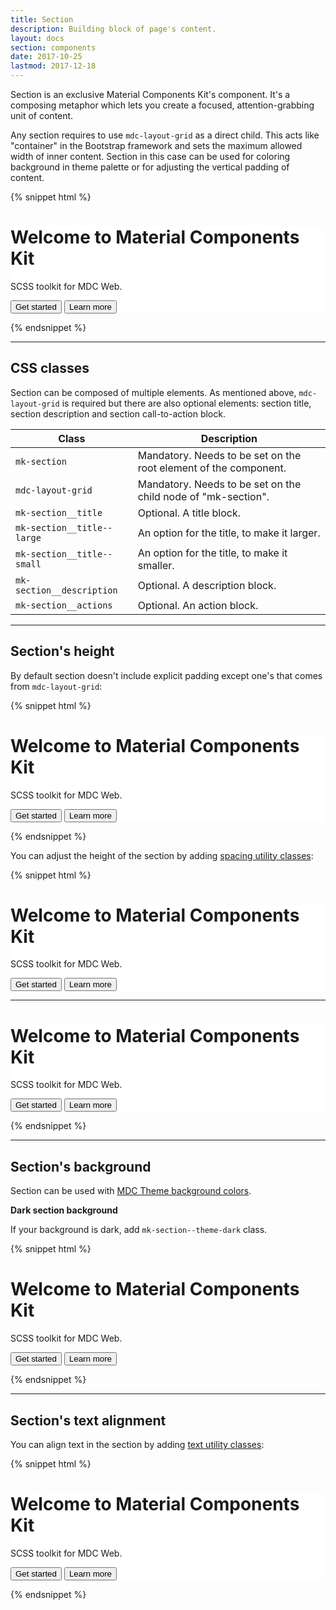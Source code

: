 ```yaml
---
title: Section
description: Building block of page's content.
layout: docs
section: components
date: 2017-10-25
lastmod: 2017-12-18
---
```


Section is an exclusive Material Components Kit's component. It's a composing metaphor which lets you create a focused, attention-grabbing unit of content.

Any section requires to use `mdc-layout-grid` as a direct child. This acts like "container" in the
Bootstrap framework and sets the maximum allowed width of inner content. Section in this case can
be used for coloring background in theme palette or for adjusting the vertical padding of content.

{% snippet html %}
<div class="mk-section mk-ta--center mk-py--lg" style="background: #fff;">
  <div class="mdc-layout-grid">
    <h1 class="mk-section__title mk-section__title--large">Welcome to Material Components Kit</h1>
    <p class="mk-section__description">SCSS toolkit for MDC Web.</p>
    <p class="mk-section__actions">
      <button class="mdc-button mdc-button--unelevated">Get started</button>
      <button class="mdc-button">Learn more</button>
    </p>
  </div>
</div>
{% endsnippet %}

<hr class="mk-my--md">

## CSS classes

Section can be composed of multiple elements. As mentioned above, `mdc-layout-grid` is required
but there are also optional elements: section title, section description and section call-to-action block.

| Class                      | Description                                                      |
| -------------------------- | -----------------------------------------------------------------|
| `mk-section`               | Mandatory. Needs to be set on the root element of the component.  |
| `mdc-layout-grid`          | Mandatory. Needs to be set on the child node of "mk-section".     |
| `mk-section__title`        | Optional. A title block.                                         |
| `mk-section__title--large` | An option for the title, to make it larger.                      |
| `mk-section__title--small` | An option for the title, to make it smaller.                     |
| `mk-section__description`  | Optional. A description block.                                   |
| `mk-section__actions`      | Optional. An action block.                                       |

<hr class="mk-my--md">

## Section's height

By default section doesn't include explicit padding except one's that comes from `mdc-layout-grid`:

{% snippet html %}
<div class="mk-section" style="background: #fff;">
  <div class="mdc-layout-grid">
    <h1 class="mk-section__title">Welcome to Material Components Kit</h1>
    <p class="mk-section__description">SCSS toolkit for MDC Web.</p>
    <p class="mk-section__actions">
      <button class="mdc-button mdc-button--unelevated">Get started</button>
      <button class="mdc-button">Learn more</button>
    </p>
  </div>
</div>
{% endsnippet %}

You can adjust the height of the section by adding [spacing utility classes](../utilities/spacing/):

{% snippet html %}
<div class="mk-section mk-py--lg" style="background: #fff;">
  <div class="mdc-layout-grid">
    <h1 class="mk-section__title">Welcome to Material Components Kit</h1>
    <p class="mk-section__description">SCSS toolkit for MDC Web.</p>
    <p class="mk-section__actions">
      <button class="mdc-button mdc-button--unelevated">Get started</button>
      <button class="mdc-button">Learn more</button>
    </p>
  </div>
</div>
<hr>
<div class="mk-section mk-py--xl" style="background: #fff;">
  <div class="mdc-layout-grid">
    <h1 class="mk-section__title mk-section__title--large">Welcome to Material Components Kit</h1>
    <p class="mk-section__description">SCSS toolkit for MDC Web.</p>
    <p class="mk-section__actions">
      <button class="mdc-button mdc-button--unelevated">Get started</button>
      <button class="mdc-button">Learn more</button>
    </p>
  </div>
</div>
{% endsnippet %}

<hr class="mk-my--md">

## Section's background

Section can be used with [MDC Theme background colors](https://material.io/components/web/catalog/theme/#css-classes).

**Dark section background**

If your background is dark, add `mk-section--theme-dark` class.

{% snippet html %}
<div class="mk-section mk-section--theme-dark mdc-theme--primary-bg mk-py--md">
  <div class="mdc-layout-grid">
    <h1 class="mk-section__title">Welcome to Material Components Kit</h1>
    <p class="mk-section__description">SCSS toolkit for MDC Web.</p>
    <p class="mk-section__actions">
      <button class="mdc-button mdc-theme--text-primary-on-secondary mdc-theme--secondary-bg">Get started</button>
      <button class="mdc-button mdc-button--unelevated">Learn more</button>
    </p>
  </div>
</div>
{% endsnippet %}

<hr class="mk-my--md">

## Section's text alignment

You can align text in the section by adding [text utility classes](../utilities/text/):

{% snippet html %}
<div class="mk-section mk-py--lg mk-ta--center" style="background: #fff;">
  <div class="mdc-layout-grid">
    <h1 class="mk-section__title">Welcome to Material Components Kit</h1>
    <p class="mk-section__description">SCSS toolkit for MDC Web.</p>
    <p class="mk-section__actions">
      <button class="mdc-button mdc-button--unelevated">Get started</button>
      <button class="mdc-button">Learn more</button>
    </p>
  </div>
</div>
{% endsnippet %}

